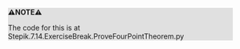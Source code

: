 <div style="margin:2em; background-color: #e0e0e0;">

<strong>⚠️NOTE️️️⚠️</strong>

The code for this is at Stepik.7.14.ExerciseBreak.ProveFourPointTheorem.py
</div>


